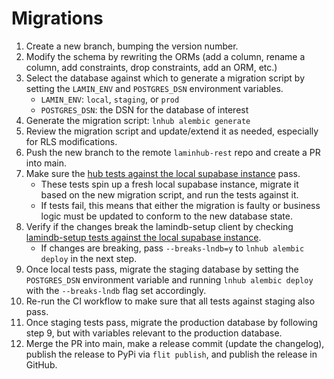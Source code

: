 # Migrations

1. Create a new branch, bumping the version number.
2. Modify the schema by rewriting the ORMs (add a column, rename a column, add constraints, drop constraints, add an ORM, etc.)
3. Select the database against which to generate a migration script by setting the `LAMIN_ENV` and `POSTGRES_DSN` environment variables.
   - `LAMIN_ENV`: `local`, `staging`, or `prod`
   - `POSTGRES_DSN`: the DSN for the database of interest
4. Generate the migration script: `lnhub alembic generate`
5. Review the migration script and update/extend it as needed, especially for RLS modifications.
6. Push the new branch to the remote `laminhub-rest` repo and create a PR into main.
7. Make sure the [hub tests against the local supabase instance](https://github.com/laminlabs/laminhub-rest/blob/9f3fbde7efa8adb7f3bdfaba59f5fbab498d07b0/noxfile.py#L16-L45) pass.
   - These tests spin up a fresh local supabase instance, migrate it based on the new migration script, and run the tests against it.
   - If tests fail, this means that either the migration is faulty or business logic must be updated to conform to the new database state.
8. Verify if the changes break the lamindb-setup client by checking [lamindb-setup tests against the local supabase instance](https://github.com/laminlabs/laminhub-rest/blob/9f3fbde7efa8adb7f3bdfaba59f5fbab498d07b0/noxfile.py#L48-L103).
   - If changes are breaking, pass `--breaks-lndb=y` to `lnhub alembic deploy` in the next step.
9. Once local tests pass, migrate the staging database by setting the `POSTGRES_DSN` environment variable and running `lnhub alembic deploy` with the `--breaks-lndb` flag set accordingly.
10. Re-run the CI workflow to make sure that all tests against staging also pass.
11. Once staging tests pass, migrate the production database by following step 9, but with variables relevant to the production database.
12. Merge the PR into main, make a release commit (update the changelog), publish the release to PyPi via `flit publish`, and publish the release in GitHub.
